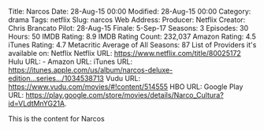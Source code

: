 Title: Narcos
Date: 28-Aug-15 00:00
Modified: 28-Aug-15 00:00
Category: drama
Tags: netflix
Slug: narcos
Web Address: 
Producer: Netflix
Creator: Chris Brancato
Pilot: 28-Aug-15
Finale: 5-Sep-17
Seasons: 3
Episodes: 30
Hours: 50
IMDB Rating: 8.9
IMDB Rating Count: 232,037
Amazon Rating: 4.5
iTunes Rating: 4.7
Metacritic Average of All Seasons: 87
List of Providers it's available on: Netflix
Netflix URL: https://www.netflix.com/title/80025172
Hulu URL: -
Amazon URL: 
iTunes URL: https://itunes.apple.com/us/album/narcos-deluxe-edition...series.../1034538713
Vudu URL: https://www.vudu.com/movies/#!content/514555
HBO URL: 
Google Play URL: https://play.google.com/store/movies/details/Narco_Cultura?id=VLdtMnYG21A.



This is the content for Narcos